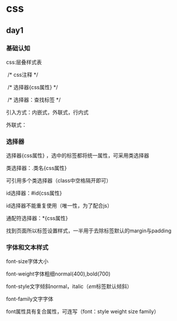 # css

## day1

### 基础认知

css:层叠样式表

​    /* css注释 */

​    /* 选择器{css属性} */

​    /* 选择器：查找标签 */

引入方式：内嵌式，外联式，行内式

外联式：<link rel="stylesheet" href="./day1.css">

### 选择器

选择器{css属性} ，选中的标签都将统一属性，可采用类选择器

类选择器：.类名{css属性}

可引用多个类选择器（class中空格隔开即可）

id选择器：#id{css属性}

id选择器不能重复使用（唯一性，为了配合js）

通配符选择器：*{css属性}

找到页面所以标签设置样式，一半用于去除标签默认的margin与padding

### 字体和文本样式

font-size字体大小

font-weight字体粗细normal(400),bold(700)

font-style文字倾斜normal，italic（<em>em</em>标签默认倾斜）

font-family文字字体

font属性具有复合属性，可连写（font：style weight size family）